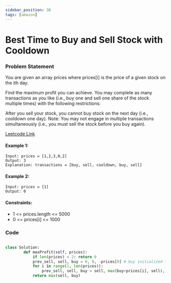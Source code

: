 ```yaml
---
sidebar_position: 38
tags: [amazon]
---
```


# Best Time to Buy and Sell Stock with Cooldown

### Problem Statement

You are given an array prices where prices[i] is the price of a given stock on the ith day.

Find the maximum profit you can achieve. You may complete as many transactions as you like (i.e., buy one and sell one share of the stock multiple times) with the following restrictions:

After you sell your stock, you cannot buy stock on the next day (i.e., cooldown one day).
Note: You may not engage in multiple transactions simultaneously (i.e., you must sell the stock before you buy again).

[Leetcode Link](https://leetcode.com/problems/best-time-to-buy-and-sell-stock-with-cooldown/)

#### Example 1:

```
Input: prices = [1,2,3,0,2]
Output: 3
Explanation: transactions = [buy, sell, cooldown, buy, sell]
```

#### Example 2:

```
Input: prices = [1]
Output: 0
```

#### Constraints:

- 1 <= prices.length <= 5000
- 0 <= prices[i] <= 1000

### Code

```python title="Python Code"

class Solution:
        def maxProfit(self, prices):
            if len(prices) < 2: return 0
            prev_sell, sell, buy = 0, 0, -prices[0] # buy initialized to buying a stock at i=0
            for i in range(1, len(prices)):
                prev_sell, sell, buy = sell, max(buy+prices[i], sell), max(prev_sell-prices[i], buy)
            return max(sell, buy)

```
